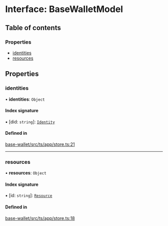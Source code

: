 # Interface: BaseWalletModel

## Table of contents

### Properties

- [identities](BaseWalletModel.md#identities)
- [resources](BaseWalletModel.md#resources)

## Properties

### identities

• **identities**: `Object`

#### Index signature

▪ [did: `string`]: [`Identity`](../API.md#identity)

#### Defined in

[base-wallet/src/ts/app/store.ts:21](https://gitlab.com/i3-market/code/wp3/t3.2/i3m-wallet-monorepo/-/blob/59ecfa8/packages/base-wallet/src/ts/app/store.ts#L21)

___

### resources

• **resources**: `Object`

#### Index signature

▪ [id: `string`]: [`Resource`](../API.md#resource)

#### Defined in

[base-wallet/src/ts/app/store.ts:18](https://gitlab.com/i3-market/code/wp3/t3.2/i3m-wallet-monorepo/-/blob/59ecfa8/packages/base-wallet/src/ts/app/store.ts#L18)
